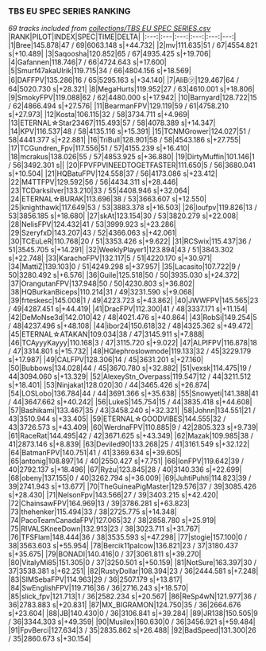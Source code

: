 ### TBS EU SPEC SERIES RANKING
*69 tracks included from [collections/TBS EU SPEC SERIES.csv](/collections/TBS%20EU%20SPEC%20SERIES.csv)*
|RANK|PILOT|INDEX|SPEC|TIME|DELTA|
|:---:|:---|:---:|:---:|:---:|---:|
|1|Bree|145.878|47 / 69|6063.148 s|+44.732|
|2|mv|111.635|51 / 67|4554.821 s|+10.489|
|3|Saqoosha|120.852|65 / 67|4935.425 s|+19.706|
|4|Gafannen|118.746|7 / 66|4724.643 s|+17.600|
|5|Smurf47akaUlrik|119.715|34 / 66|4804.156 s|+18.569|
|6|DAFFPV|135.286|16 / 65|5295.163 s|+34.140|
|7|AliB㋡|129.467|64 / 64|5020.730 s|+28.321|
|8|MegaHurts|119.952|27 / 63|4610.001 s|+18.806|
|9|SmokyFPV|119.088|62 / 62|4480.000 s|+17.942|
|10|Barnyard|128.722|15 / 62|4866.494 s|+27.576|
|11|BearmanFPV|129.119|59 / 61|4758.210 s|+27.973|
|12|Kosta|106.115|32 / 58|3734.711 s|+4.969|
|13|ETERNAL☆Star23467|115.493|57 / 58|4078.389 s|+14.347|
|14|KPV|116.537|48 / 58|4135.116 s|+15.391|
|15|TCNMGrower|124.027|51 / 58|4441.377 s|+22.881|
|16|TriBull|128.901|58 / 58|4543.186 s|+27.755|
|17|TCGundren_Fpv|117.556|51 / 57|4155.239 s|+16.410|
|18|mcrakus|138.026|55 / 57|4853.925 s|+36.880|
|19|DirtyMuffin|101.146|1 / 56|3492.301 s||
|20|FPVFPVINEEDTOGETFASTER|111.650|5 / 56|3680.041 s|+10.504|
|21|HQBatuFPV|124.558|37 / 56|4173.086 s|+23.412|
|22|M4TTFPV|129.592|56 / 56|4434.311 s|+28.446|
|23|TCDarksilver|133.210|33 / 55|4408.946 s|+32.064|
|24|ETERNAL☆BURAK|113.696|38 / 53|3663.607 s|+12.550|
|25|knighthawk|117.649|53 / 53|3883.378 s|+16.503|
|26|loufpv|119.826|13 / 53|3856.185 s|+18.680|
|27|skAt|123.154|30 / 53|3820.279 s|+22.008|
|28|NelisFPV|124.432|41 / 53|3999.923 s|+23.286|
|29|SzeryfxD|143.207|43 / 52|4366.063 s|+42.061|
|30|TCEuLeR|110.768|20 / 51|3353.426 s|+9.622|
|31|RCSwix|115.437|36 / 51|3545.705 s|+14.291|
|32|WeeklyPlayer1|123.894|43 / 51|3843.302 s|+22.748|
|33|KarachoFPV|132.117|5 / 51|4220.170 s|+30.971|
|34|MattiZ|139.103|0 / 51|4249.298 s|+37.957|
|35|Lacasito|107.722|9 / 50|3280.492 s|+6.576|
|36|Guile|125.518|50 / 50|3935.030 s|+24.372|
|37|OrangutanFPV|137.948|50 / 50|4230.803 s|+36.802|
|38|HQBurkanBiceps|110.214|31 / 49|3231.590 s|+9.068|
|39|frteskesc|145.008|1 / 49|4223.723 s|+43.862|
|40|JWWFPV|145.565|23 / 49|4287.451 s|+44.419|
|41|DracFPV|112.300|41 / 48|3337.171 s|+11.154|
|42|DeMoNse3d|142.010|42 / 48|4021.476 s|+40.864|
|43|RobSi|149.254|5 / 48|4237.496 s|+48.108|
|44|ibor24|150.618|32 / 48|4325.362 s|+49.472|
|45|ETERNAL☆ATAKAN|109.034|38 / 47|3145.911 s|+7.888|
|46|TCAyyyKayyy|110.168|3 / 47|3115.720 s|+9.022|
|47|ALPIFPV|116.878|18 / 47|3314.801 s|+15.732|
|48|HQlephroslowmode|119.133|32 / 45|3229.179 s|+17.987|
|49|CALFPV|128.306|14 / 45|3631.201 s|+27.160|
|50|Bubbows|134.028|44 / 45|3670.780 s|+32.882|
|51|vexsk|114.475|19 / 44|3094.060 s|+13.329|
|52|AlexeyStn_Overpass|119.547|12 / 44|3211.512 s|+18.401|
|53|Ninjakat|128.020|30 / 44|3465.426 s|+26.874|
|54|LOSLobo|136.784|44 / 44|3691.366 s|+35.638|
|55|Snowyeti|141.388|41 / 44|3647.662 s|+40.242|
|56|LukeS|145.754|15 / 44|3835.418 s|+44.608|
|57|Bashikami|133.467|35 / 43|3458.240 s|+32.321|
|58|Johnn|134.551|21 / 43|3510.944 s|+33.405|
|59|ETERNAL☆GOODVIBES|144.555|32 / 43|3726.573 s|+43.409|
|60|WerdnaFPV|110.885|9 / 42|2805.323 s|+9.739|
|61|RaceRat|144.495|42 / 42|3671.625 s|+43.349|
|62|Mazak|109.985|38 / 41|2873.146 s|+8.839|
|63|Deviled90|133.268|25 / 41|3161.549 s|+32.122|
|64|BatmanFPV|140.751|41 / 41|3369.634 s|+39.605|
|65|antonig|108.897|14 / 40|2550.427 s|+7.751|
|66|IonFPV|119.642|39 / 40|2792.137 s|+18.496|
|67|Ryżu|123.845|28 / 40|3140.336 s|+22.699|
|68|obeny|137.155|0 / 40|3262.794 s|+36.009|
|69|JuhtiPuhti|114.823|39 / 39|2741.943 s|+13.677|
|70|TheGuineaPigMaster|129.576|37 / 39|3085.426 s|+28.430|
|71|NelsonFpv|143.566|27 / 39|3403.215 s|+42.420|
|72|ChainsawFPV|164.969|13 / 39|3786.281 s|+63.823|
|73|thehenker|115.494|33 / 38|2725.775 s|+14.348|
|74|PacoTeamCanadaFPV|127.065|32 / 38|2858.780 s|+25.919|
|75|RIVALSKneeDown|132.913|23 / 38|3023.711 s|+31.767|
|76|TFSFlam|148.444|36 / 38|3535.593 s|+47.298|
|77|stogie|157.100|0 / 38|3563.603 s|+55.954|
|78|Bercik11palcow|136.821|23 / 37|3180.437 s|+35.675|
|79|BONADI|140.416|0 / 37|3061.811 s|+39.270|
|80|VitalyMi85|151.305|0 / 37|3250.501 s|+50.159|
|81|NotSure|163.397|30 / 37|3538.381 s|+62.251|
|82|RustyDollar|108.394|23 / 36|2444.581 s|+7.248|
|83|SIMSebaFPV|114.963|29 / 36|2507.179 s|+13.817|
|84|SwEnglishFPV|119.716|36 / 36|2716.243 s|+18.570|
|85|slick_fpv|121.713|1 / 36|2582.234 s|+20.567|
|86|ReSp4wN|121.977|36 / 36|2783.883 s|+20.831|
|87|MX_BIGRAMON|124.750|35 / 36|2664.676 s|+23.604|
|88|JB|140.430|0 / 36|3106.841 s|+39.284|
|89|JR138|150.505|9 / 36|3344.303 s|+49.359|
|90|Musilex|160.630|0 / 36|3456.921 s|+59.484|
|91|FpvBerci|127.634|3 / 35|2835.862 s|+26.488|
|92|BadSpeed|131.300|26 / 35|2860.673 s|+30.154|
